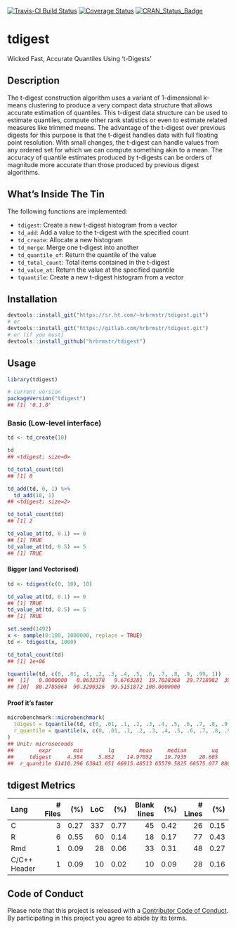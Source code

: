 
[![Travis-CI Build
Status](https://travis-ci.org/hrbrmstr/tdigest.svg?branch=master)](https://travis-ci.org/hrbrmstr/tdigest)
[![Coverage
Status](https://codecov.io/gh/hrbrmstr/tdigest/branch/master/graph/badge.svg)](https://codecov.io/gh/hrbrmstr/tdigest)
[![CRAN\_Status\_Badge](https://www.r-pkg.org/badges/version/tdigest)](https://cran.r-project.org/package=tdigest)

# tdigest

Wicked Fast, Accurate Quantiles Using ‘t-Digests’

## Description

The t-digest construction algorithm uses a variant of 1-dimensional
k-means clustering to produce a very compact data structure that allows
accurate estimation of quantiles. This t-digest data structure can be
used to estimate quantiles, compute other rank statistics or even to
estimate related measures like trimmed means. The advantage of the
t-digest over previous digests for this purpose is that the t-digest
handles data with full floating point resolution. With small changes,
the t-digest can handle values from any ordered set for which we can
compute something akin to a mean. The accuracy of quantile estimates
produced by t-digests can be orders of magnitude more accurate than
those produced by previous digest algorithms.

## What’s Inside The Tin

The following functions are implemented:

  - `tdigest`: Create a new t-digest histogram from a vector
  - `td_add`: Add a value to the t-digest with the specified count
  - `td_create`: Allocate a new histogram
  - `td_merge`: Merge one t-digest into another
  - `td_quantile_of`: Return the quantile of the value
  - `td_total_count`: Total items contained in the t-digest
  - `td_value_at`: Return the value at the specified quantile
  - `tquantile`: Create a new t-digest histogram from a vector

## Installation

``` r
devtools::install_git("https://sr.ht.com/~hrbrmstr/tdigest.git")
# or
devtools::install_git("https://gitlab.com/hrbrmstr/tdigest.git")
# or (if you must)
devtools::install_github("hrbrmstr/tdigest")
```

## Usage

``` r
library(tdigest)

# current version
packageVersion("tdigest")
## [1] '0.1.0'
```

### Basic (Low-level interface)

``` r
td <- td_create(10)

td
## <tdigest; size=0>

td_total_count(td)
## [1] 0

td_add(td, 0, 1) %>% 
  td_add(10, 1)
## <tdigest; size=2>

td_total_count(td)
## [1] 2

td_value_at(td, 0.1) == 0
## [1] TRUE
td_value_at(td, 0.5) == 5
## [1] TRUE
```

#### Bigger (and Vectorised)

``` r
td <- tdigest(c(0, 10), 10)

td_value_at(td, 0.1) == 0
## [1] TRUE
td_value_at(td, 0.5) == 5
## [1] TRUE

set.seed(1492)
x <- sample(0:100, 1000000, replace = TRUE)
td <- tdigest(x, 1000)

td_total_count(td)
## [1] 1e+06

tquantile(td, c(0, .01, .1, .2, .3, .4, .5, .6, .7, .8, .9, .99, 1))
##  [1]   0.0000000   0.8632378   9.6763281  19.7028368  29.7718982  39.9706864  50.0032181  60.0859360  70.1951621
## [10]  80.2785864  90.3290326  99.5151872 100.0000000
```

#### Proof it’s faster

``` r
microbenchmark::microbenchmark(
  tdigest = tquantile(td, c(0, .01, .1, .2, .3, .4, .5, .6, .7, .8, .9, .99, 1)),
  r_quantile = quantile(x, c(0, .01, .1, .2, .3, .4, .5, .6, .7, .8, .9, .99, 1))
)
## Unit: microseconds
##        expr       min        lq        mean     median        uq       max neval
##     tdigest     4.384     5.852    14.97052    19.7935    20.605    45.605   100
##  r_quantile 61410.296 63843.651 66915.48513 65579.5825 68575.077 88666.206   100
```

## tdigest Metrics

| Lang         | \# Files |  (%) | LoC |  (%) | Blank lines |  (%) | \# Lines |  (%) |
| :----------- | -------: | ---: | --: | ---: | ----------: | ---: | -------: | ---: |
| C            |        3 | 0.27 | 337 | 0.77 |          45 | 0.42 |       26 | 0.15 |
| R            |        6 | 0.55 |  60 | 0.14 |          18 | 0.17 |       77 | 0.43 |
| Rmd          |        1 | 0.09 |  28 | 0.06 |          33 | 0.31 |       48 | 0.27 |
| C/C++ Header |        1 | 0.09 |  10 | 0.02 |          10 | 0.09 |       28 | 0.16 |

## Code of Conduct

Please note that this project is released with a [Contributor Code of
Conduct](CONDUCT.md). By participating in this project you agree to
abide by its terms.
